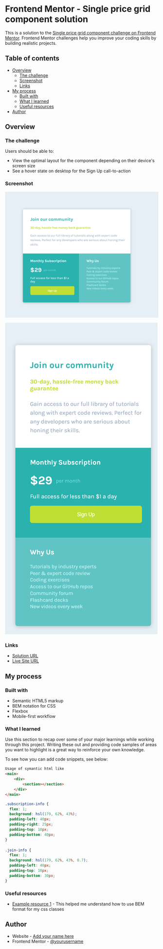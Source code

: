 # Frontend Mentor - Single price grid component solution

This is a solution to the [Single price grid component challenge on Frontend Mentor](https://www.frontendmentor.io/challenges/single-price-grid-component-5ce41129d0ff452fec5abbbc). Frontend Mentor challenges help you improve your coding skills by building realistic projects. 

## Table of contents

- [Overview](#overview)
  - [The challenge](#the-challenge)
  - [Screenshot](#screenshot)
  - [Links](#links)
- [My process](#my-process)
  - [Built with](#built-with)
  - [What I learned](#what-i-learned)
  - [Useful resources](#useful-resources)
- [Author](#author)


## Overview

### The challenge

Users should be able to:

- View the optimal layout for the component depending on their device's screen size
- See a hover state on desktop for the Sign Up call-to-action

### Screenshot

![](./Screenshot_desktop.png)

![](./Screenshot_mobile.png)

### Links

- [Solution URL](https://github.com/rahul0923/single-price-grid-component-master)
- [Live Site URL](https://rahul0923.github.io/single-price-grid-component-master/)

## My process

### Built with

- Semantic HTML5 markup
- BEM notation for CSS
- Flexbox
- Mobile-first workflow


### What I learned

Use this section to recap over some of your major learnings while working through this project. Writing these out and providing code samples of areas you want to highlight is a great way to reinforce your own knowledge.

To see how you can add code snippets, see below:

```html
Usage of symantic html like
<main>
    <div>
        <section></section>
    </div>
</main>
```
```css
.subscription-info {  
  flex: 1;
  background: hsl(179, 62%, 43%);
  padding-left: 40px;
  padding-right: 25px;
  padding-top: 10px;
  padding-bottom: 40px;
}

.join-info {
  flex: 1;
  background: hsl(179, 62%, 43%, 0.7);
  padding-left: 40px;
  padding-top: 10px;
  padding-bottom: 30px;
}
```


### Useful resources

- [Example resource 1](http://getbem.com/introduction/) - This helped me understand how to use BEM format for my css classes

## Author

- Website - [Add your name here](https://www.your-site.com)
- Frontend Mentor - [@yourusername](https://www.frontendmentor.io/profile/yourusername)

